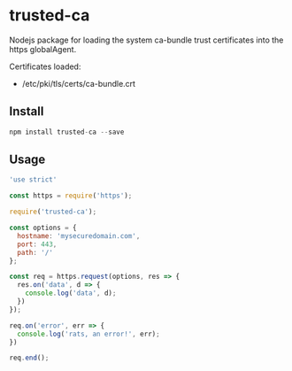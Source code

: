 # trusted-ca
Nodejs package for loading the system ca-bundle trust certificates into the https globalAgent.

Certificates loaded:
* /etc/pki/tls/certs/ca-bundle.crt

## Install
```javascript
npm install trusted-ca --save
```

## Usage
```javascript
'use strict'

const https = require('https');

require('trusted-ca');

const options = {
  hostname: 'mysecuredomain.com',
  port: 443,
  path: '/'
};

const req = https.request(options, res => {
  res.on('data', d => {
    console.log('data', d);
  })
});

req.on('error', err => {
  console.log('rats, an error!', err);
})

req.end();
